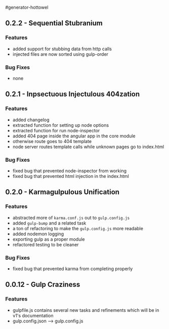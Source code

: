 #generator-hottowel

## 0.2.2 - Sequential Stubranium

### Features

- added support for stubbing data from http calls
- injected files are now sorted using gulp-order

### Bug Fixes

- none

## 0.2.1 - Inpsectuous Injectulous 404zation

### Features

- added changelog
- extracted function for setting up node options
- extracted function for run node-inspector
- added 404 page inside the angular app in the core module
- otherwise route goes to 404 template
- node server routes template calls while unknown pages go to index.html

### Bug Fixes

- fixed bug that prevented node-inspector from working
- fixed bug that prevented html injection in the index.html

## 0.2.0 - Karmagulpulous Unification

### Features

- abstracted more of `karma.conf.js` out to `gulp.config.js` 
- added `gulp-bump` and a related task
- a ton of refactoring to make the `gulp.config.js` more readable
- added nodemon logging
- exporting gulp as a proper module
- refactored testing to be cleaner

### Bug Fixes

- fixed bug that prevented karma from completing properly

## 0.0.12 - Gulp Craziness

### Features

- gulpfile.js contains several new tasks and refinements which will be in v1's documentation
- gulp.config.json --> gulp.config.js

